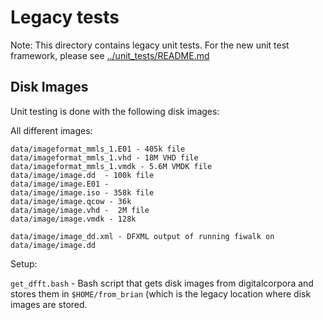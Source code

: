 Legacy tests
============

Note: This directory contains legacy unit tests. For the new unit test framework, please see [../unit_tests/README.md](../unit_tests/README.md)


Disk Images
-----------
Unit testing is done with the following disk images:


All different images:
```
data/imageformat_mmls_1.E01 - 405k file
data/imageformat_mmls_1.vhd - 18M VHD file
data/imageformat_mmls_1.vmdk - 5.6M VMDK file
data/image/image.dd  - 100k file
data/image/image.E01 -
data/image/image.iso - 358k file
data/image/image.qcow - 36k
data/image/image.vhd -  2M file
data/image/image.vmdk - 128k

data/image/image_dd.xml - DFXML output of running fiwalk on data/image/image.dd

```
Setup:

`get_dfft.bash` - Bash script that gets disk images from digitalcorpora and stores them in `$HOME/from_brian` (which is the legacy location where disk images are stored.
